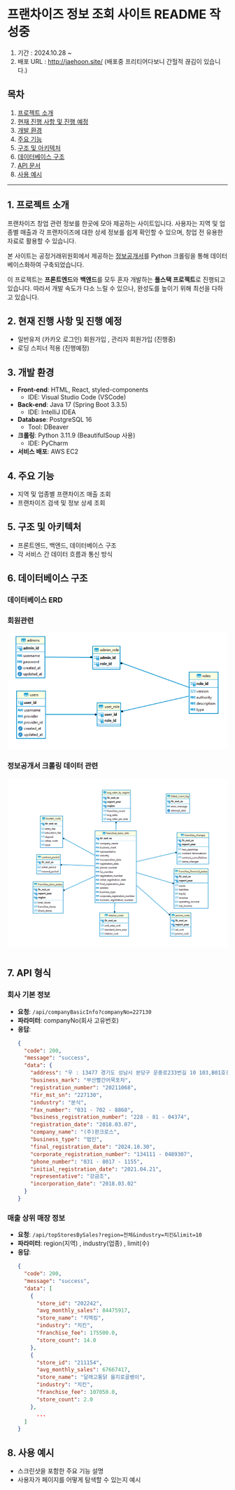 # 프랜차이즈 정보 조회 사이트 README 작성중

1. 기간 : 2024.10.28 ~
2. 배포 URL : http://jaehoon.site/ (배포중 프리티어다보니 간헐적 끊김이 있습니다.)

## 목차

1. [프로젝트 소개](#1-프로젝트-소개)
2. [현재 진행 사항 및 진행 예정](#2-현재-진행-사항-및-진행-예정)
3. [개발 환경](#3-개발-환경)
4. [주요 기능](#4-주요-기능)
5. [구조 및 아키텍처](#5-구조-및-아키텍처)
6. [데이터베이스 구조](#6-데이터베이스-구조)
7. [API 문서](#7-api-문서)
8. [사용 예시](#8-사용-예시)

---

## 1. 프로젝트 소개

프랜차이즈 창업 관련 정보를 한곳에 모아 제공하는 사이트입니다. 사용자는 지역 및 업종별 매출과 각 프랜차이즈에 대한 상세 정보를 쉽게 확인할 수 있으며, 창업 전 유용한 자료로 활용할 수 있습니다.

본 사이트는 공정거래위원회에서 제공하는 [정보공개서](https://franchise.ftc.go.kr/mnu/00013/program/userRqst/list.do)를 Python 크롤링을 통해 데이터베이스화하여 구축되었습니다.

이 프로젝트는 **프론트엔드**와 **백엔드**를 모두 혼자 개발하는 **풀스택 프로젝트**로 진행되고 있습니다. 따라서 개발 속도가 다소 느릴 수 있으나, 완성도를 높이기 위해 최선을 다하고 있습니다.

## 2. 현재 진행 사항 및 진행 예정

- 일반유저 (카카오 로그인) 회원가입 , 관리자 회원가입 (진행중)
- 로딩 스피너 적용 (진행예정)

## 3. 개발 환경

- **Front-end**: HTML, React, styled-components
  - IDE: Visual Studio Code (VSCode)
- **Back-end**: Java 17 (Spring Boot 3.3.5)
  - IDE: IntelliJ IDEA
- **Database**: PostgreSQL 16
  - Tool: DBeaver
- **크롤링**: Python 3.11.9 (BeautifulSoup 사용)
  - IDE: PyCharm
- **서비스 배포**: AWS EC2

## 4. 주요 기능

- 지역 및 업종별 프랜차이즈 매출 조회
- 프랜차이즈 검색 및 정보 상세 조회

## 5. 구조 및 아키텍처

- 프론트엔드, 백엔드, 데이터베이스 구조
- 각 서비스 간 데이터 흐름과 통신 방식

## 6. 데이터베이스 구조

### 데이터베이스 ERD

### 회원관련

![회원관련 테이블 ERD](/src/assets/readme/table1.png)

### 정보공개서 크롤링 데이터 관련

![크롤링 테이블 ERD](/src/assets/readme/table2.png)

#

<!-- ### 테이블 설명 -->

<!-- - **failed_crawl_log**: 크롤링 실패한 고유번호(`fir_mst_sn`)와 에러 메시지(`error_message`), 시도 날짜(`attempt_date`)를 저장
- **franchise_changes**: `fir_mst_sn`별로 연도(`report_year`)와 해당 연도의 신규 개점 수(`new_openings`), 계약 종료 수(`contract_terminations`), 계약 해지 수(`contract_cancellations`), 명의 변경 수(`name_changes`)를 저앙
- **franchise_basic_info**: 프랜차이즈의 기본 정보를 저장하는 테이블로, 고유번호(`fir_mst_sn`), 상호(`company_name`), 영업표지(`business_mark`), 대표자, 업종(`industry`), 법인설립일, 사업자등록일, 주소 등 기본적인 식별 정보를 저장
- **franchise_financial_status**: `fir_mst_sn`과 연도(`report_year`)별로 자산(`assets`), 부채(`liabilities`), 자본(`equity`), 매출(`revenue`), 영업이익(`operating_income`), 당기순이익(`net_income`) 등 재무 상태를 저장
- **contract_period**: 가맹계약의 기본 기간(`initial_period`)과 연장 기간(`renewal_period`) 정보를 `fir_mst_sn`별로 저장
- **burden_costs**: 가맹사업자의 부담금 내역을 `fir_mst_sn`별로 저장하며, 가입비(`entry_fee`), 교육비(`education_fee`), 보증금(`deposit`), 기타 비용(`other_costs`), 총 부담금(`total`)을 저장
- **avg_sales_by_region**: `fir_mst_sn`과 연도(`report_year`), 지역(`region`)별로 프랜차이즈의 평균 매출(`avg_sales`), 면적당 평균 매출(`avg_sales_per_area`), 가맹점 수(`franchise_count`)를 저장
- **franchise_store_status**: `fir_mst_sn`과 연도(`report_year`), 지역(`region`)별로 전체 매장 수(`total_stores`), 가맹점 수(`franchise_stores`), 직영점 수(`direct_stores`)를 저장
- **interior_costs**: `fir_mst_sn`별로 단위 면적당 인테리어 비용(`unit_area_cost`), 기준 점포 면적(`standard_store_area`), 전체 인테리어 비용(`interior_cost`)을 저장
- **promo_costs**: `fir_mst_sn`과 연도(`report_year`)별로 광고비(`ad_cost`)와 판촉비(`promo_cost`)를 저장 -->

## 7. API 형식

### 회사 기본 정보

- **요청**: `/api/companyBasicInfo?companyNo=227130`
- **파라미터**: companyNo(회사 고유번호)
- **응답**:
  ```json
  {
    "code": 200,
    "message": "success",
    "data": {
      "address": "우 : 13477 경기도 성남시 분당구 운중로233번길 10 103,B01호(판교동)",
      "business_mark": "부산빨간어묵포차",
      "registration_number": "20211068",
      "fir_mst_sn": "227130",
      "industry": "분식",
      "fax_number": "031 - 702 - 8868",
      "business_registration_number": "228 - 81 - 04374",
      "registration_date": "2018.03.07",
      "company_name": "(주)판크로스",
      "business_type": "법인",
      "final_registration_date": "2024.10.30",
      "corporate_registration_number": "134111 - 0489307",
      "phone_number": "031 - 8017 - 1155",
      "initial_registration_date": "2021.04.21",
      "representative": "강금조",
      "incorporation_date": "2018.03.02"
    }
  }
  ```

### 매출 상위 매장 정보

- **요청**: `/api/topStoresBySales?region=전체&industry=치킨&limit=10`
- **파라미터**: region(지역) , industry(업종) , limit(수)
- **응답**:
  ```json
  {
    "code": 200,
    "message": "success",
    "data": [
      {
        "store_id": "202242",
        "avg_monthly_sales": 84475917,
        "store_name": "치맥킹",
        "industry": "치킨",
        "franchise_fee": 175500.0,
        "store_count": 14.0
      },
      {
        "store_id": "211154",
        "avg_monthly_sales": 67667417,
        "store_name": "달래고통닭 을지로골뱅이",
        "industry": "치킨",
        "franchise_fee": 107050.0,
        "store_count": 2.0
      },
        ...
    ]
  }
  ```

## 8. 사용 예시

- 스크린샷을 포함한 주요 기능 설명
- 사용자가 페이지를 어떻게 탐색할 수 있는지 예시
